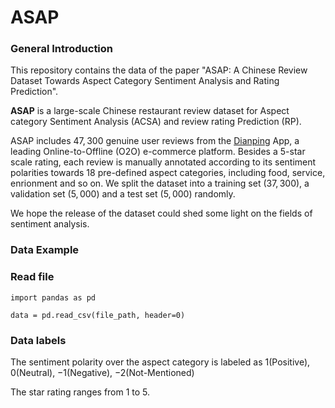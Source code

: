 # ASAP
### General Introduction

This repository contains the data of the paper "ASAP: A Chinese Review Dataset Towards Aspect Category Sentiment Analysis and Rating Prediction".

**ASAP** is a large-scale Chinese restaurant review dataset for Aspect category Sentiment Analysis (ACSA) and review rating Prediction (RP).

ASAP includes $47, 300$ genuine user reviews from the [Dianping](https://www.dianping.com/) App, a leading Online-to-Offline (O2O) e-commerce platform. Besides a $5$-star scale rating, each review is manually annotated according to its sentiment polarities towards $18$ pre-defined aspect categories, including food, service, enrionment and so on. We split the dataset into a training set ($37,300$), a validation set ($5,000$) and a test set ($5,000$) randomly.  

We hope the release of the dataset could shed some light on the fields of sentiment analysis.

### Data Example



### Read file

  ```
  import pandas as pd
  
  data = pd.read_csv(file_path, header=0)
  ```
### Data labels

The sentiment polarity over the aspect category is labeled as 1(Positive), 0(Neutral), −1(Negative), −2(Not-Mentioned)

The star rating ranges from 1 to 5.

